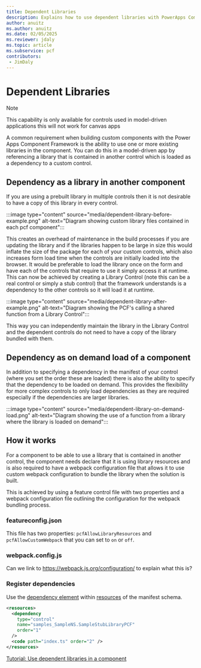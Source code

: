 ```yaml
---
title: Dependent Libraries
description: Explains how to use dependent libraries with PowerApps Component Framework (PCF) controls.
author: anuitz
ms.author: anuitz
ms.date: 02/05/2025
ms.reviewer: jdaly
ms.topic: article
ms.subservice: pcf
contributors:
 - JimDaly
---
```

# Dependent Libraries

> [!NOTE]
> This capability is only available for controls used in model-driven applications this will not work for canvas apps

A common requirement when building custom components with the Power Apps Component Framework is the ability to use one or more existing libraries in the component.  You can do this in a model-driven app by referencing a library that is contained in another control which is loaded as a dependency to a custom control.

## Dependency as a library in another component

If you are using a prebuilt library in multiple controls then it is not desirable to have a copy of this library in every control. 

:::image type="content" source="media/dependent-library-before-example.png" alt-text="Diagram showing custom library files contained in each pcf component":::
<!-- See source \media\src\pcf_events_dependencies_diagrams.vsdx -->


This creates an overhead of maintenance in the build processes if you are updating the library and if the libraries happen to be large in size this would inflate the size of the package for each of your custom controls, which also increases form load time when the controls are initially loaded into the browser.
It would be preferable to load the library once on the form and have each of the controls that require to use it simply access it at runtime. This can now be achieved by creating a Library Control (note this can be a real control or simply a stub control) that the framework understands is a dependency to the other controls so it will load it at runtime.

:::image type="content" source="media/dependent-library-after-example.png" alt-text="Diagram showing the PCF's calling a shared function from a Library Control":::
<!-- See source \media\src\pcf_events_dependencies_diagrams.vsdx -->


This way you can independently maintain the library in the Library Control and the dependent controls do not need to have a copy of the library bundled with them.


## Dependency as on demand load of a component

In addition to specifying a dependency in the manifest of your control (where you set the order these are loaded) there is also the ability to specify that the dependency to be loaded on demand. This provides the flexibility for more complex controls to only load dependencies as they are required especially if the dependencies are larger libraries. 

:::image type="content" source="media/dependent-library-on-demand-load.png" alt-text="Diagram showing the use of a function from a library where the library is loaded on demand":::
<!-- See source \media\src\pcf_events_dependencies_diagrams.vsdx -->


## How it works


<!--Is the feature flag file still required?--> 

For a component to be able to use a library that is contained in another control, the component needs declare that it is using library resources and is also required to have a webpack configuration file that allows it to use custom webpack configuration to bundle the library when the solution is built. 

This is achieved by using a feature control file with two properties and a webpack configuration file outlining the configuration for the webpack bundling process.

### featureconfig.json

This file has two properties: `pcfAllowLibraryResources` and `pcfAllowCustomWebpack` that you can set to `on` or `off`.

### webpack.config.js


Can we link to https://webpack.js.org/configuration/ to explain what this is?

### Register dependencies

Use the [dependency element](manifest-schema-reference/dependency.md) within [resources](manifest-schema-reference/resources.md) of the manifest schema.

```xml
<resources>
  <dependency
    type="control"
    name="samples_SampleNS.SampleStubLibraryPCF"
    order="1"
  />
  <code path="index.ts" order="2" />
</resources>

```

[Tutorial: Use dependent libraries in a component](tutorial-use-dependent-libraries.md)   

